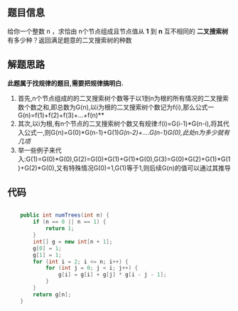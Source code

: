 ## 题目信息

给你一个整数 n ，求恰由 n个节点组成且节点值从 **1** 到 **n** 互不相同的 **二叉搜索树** 有多少种？返回满足题意的二叉搜索树的种数

## 解题思路

**此题属于找规律的题目,需要把规律搞明白.**

1. 首先,n个节点组成的的二叉搜索树个数等于以1到n为根的所有情况的二叉搜索数个数之和,即总数为G(n),以i为根的二叉搜索树个数记为f(i),那么公式一G(n)=f(1)+f(2)+f(3)+...+f(n)**
2. 其次,以i为根,有n个节点的二叉搜索树个数又有规律:f(i)=G(i-1)*G(n-i),将其代入公式一,则G(n)=G(0)*G(n-1)+G(1)*G(n-2)+....G(n-1)*G(0),此处n为多少就有几项**
3. 举一些例子来代入:G(1)=G(0)*G(0),G(2)=G(0)*G(1)+G(1)*G(0),G(3)=G(0)*G(2)+G(1)*G(1)+G(2)*G(0),又有特殊情况G(0)=1,G(1)等于1,则后续G(n)的值可以通过其推导

## 代码

```java

    public int numTrees(int n) {
        if (n == 0 || n == 1) {
            return 1;
        }
        int[] g = new int[n + 1];
        g[0] = 1;
        g[1] = 1;
        for (int i = 2; i <= n; i++) {
            for (int j = 0; j < i; j++) {
                g[i] = g[i] + g[j] * g[i - j - 1];
            }
        }
        return g[n];
    }
```
